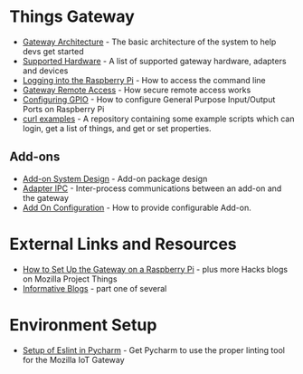 # Things Gateway
* [Gateway Architecture](./Gateway-Architecture) - The basic architecture of the system to help devs get started
* [Supported Hardware](./Supported-Hardware) - A list of supported gateway hardware, adapters and devices
* [Logging into the Raspberry Pi](./Logging-into-the-Raspberry-Pi) - How to access the command line
* [Gateway Remote Access](./Gateway-Remote-Access) - How secure remote access works
* [Configuring GPIO](./Configuring-GPIO-for-use-with-the-gpio-adapter) - How to configure General Purpose Input/Output Ports on Raspberry Pi
* [curl examples](https://github.com/mozilla-iot/curl-examples/) - A repository containing some example scripts which can login, get a list of things, and get or set properties.
## Add-ons
* [Add-on System Design](./Add-On-System-Design) - Add-on package design
* [Adapter IPC](./Adapter-IPC) - Inter-process communications between an add-on and the gateway
* [Add On Configuration](./Add-On-Configuration) - How to provide configurable Add-on.
# External Links and Resources
* [How to Set Up the Gateway on a Raspberry Pi](https://hacks.mozilla.org/2018/02/how-to-build-your-own-private-smart-home-with-a-raspberry-pi-and-mozillas-things-gateway/) - plus more Hacks blogs on Mozilla Project Things
* [Informative Blogs](http://www.twobraids.com/2018/02/lars-and-real-internet-of-things-part-1.html) - part one of several
# Environment Setup
* [Setup of Eslint in Pycharm](./Pycharm-Setup) - Get Pycharm to use the proper linting tool for the Mozilla IoT Gateway